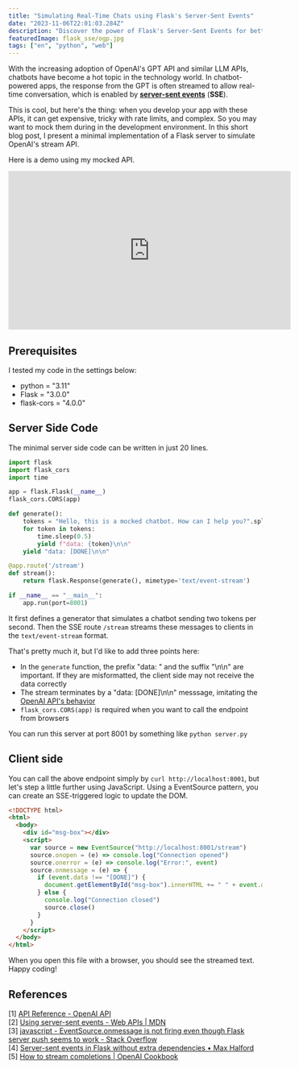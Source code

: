```yaml
---
title: "Simulating Real-Time Chats using Flask's Server-Sent Events"
date: "2023-11-06T22:01:03.284Z"
description: "Discover the power of Flask's Server-Sent Events for better developer's experience of chatbots"
featuredImage: flask_sse/ogp.jpg
tags: ["en", "python", "web"]
---
```


With the increasing adoption of OpenAI's GPT API and similar LLM APIs, chatbots have become a hot topic in the technology world. In chatbot-powered apps, the response from the GPT is often streamed to allow real-time conversation, which is enabled by  [**server-sent events**](https://developer.mozilla.org/en-US/docs/Web/API/Server-sent_events/Using_server-sent_events) (**SSE**).

This is cool, but here's the thing: when you develop your app with these APIs, it can get expensive, tricky with rate limits, and complex. So you may want to mock them during in the development environment. In this short blog post, I present a minimal implementation of a Flask server to simulate OpenAI's stream API.

Here is a demo using my mocked API.

<iframe width="560" height="315" src="https://www.youtube.com/embed/Ny-QncybvNk?si=6OwOn0KyaVperz6M" title="YouTube video player" frameborder="0" allow="accelerometer; autoplay; clipboard-write; encrypted-media; gyroscope; picture-in-picture; web-share" allowfullscreen></iframe>

## Prerequisites

I tested my code in the settings below:

- python = "3.11"
- Flask = "3.0.0"
- flask-cors = "4.0.0"

## Server Side Code

The minimal server side code can be written in just 20 lines.

```python
import flask
import flask_cors
import time

app = flask.Flask(__name__)
flask_cors.CORS(app)

def generate():
    tokens = "Hello, this is a mocked chatbot. How can I help you?".split(" ")
    for token in tokens:
        time.sleep(0.5)
        yield f"data: {token}\n\n"
    yield "data: [DONE]\n\n"

@app.route('/stream')
def stream():
    return flask.Response(generate(), mimetype='text/event-stream')

if __name__ == "__main__":
    app.run(port=8001)
```

It first defines a generator that simulates a chatbot sending two tokens per second. Then the SSE route `/stream` streams these messages to clients in the `text/event-stream` format.

That's pretty much it, but I'd like to add three points here:

- In the `generate` function, the prefix "data: " and the suffix "\n\n" are important. If they are misformatted, the client side may not receive the data correctly
- The stream terminates by a "data: [DONE]\n\n" messsage, imitating the [OpenAI API's behavior](https://platform.openai.com/docs/api-reference/chat/create)
- `flask_cors.CORS(app)` is required when you want to call the endpoint from browsers

You can run this server at port 8001 by something like `python server.py`

## Client side

You can call the above endpoint simply by `curl http://localhost:8001`, but let's step a little further using JavaScript. Using a EventSource pattern, you can create an SSE-triggered logic to update the DOM.

```html
<!DOCTYPE html>
<html>
  <body>
    <div id="msg-box"></div>
    <script>
      var source = new EventSource("http://localhost:8001/stream")
      source.onopen = (e) => console.log("Connection opened")
      source.onerror = (e) => console.log("Error:", event)
      source.onmessage = (e) => {
        if (event.data !== "[DONE]") {
          document.getElementById("msg-box").innerHTML += " " + event.data
        } else {
          console.log("Connection closed")
          source.close()
        }
      }
    </script>
  </body>
</html>
```

When you open this file with a browser, you should see the streamed text. Happy coding!

## References

[1] [API Reference - OpenAI API](https://platform.openai.com/docs/api-reference/chat/create)  
[2] [Using server-sent events - Web APIs | MDN](https://developer.mozilla.org/en-US/docs/Web/API/Server-sent_events/Using_server-sent_events)  
[3] [javascript - EventSource.onmessage is not firing even though Flask server push seems to work - Stack Overflow](https://stackoverflow.com/questions/56077192/eventsource-onmessage-is-not-firing-even-though-flask-server-push-seems-to-work)  
[4] [Server-sent events in Flask without extra dependencies • Max Halford](https://maxhalford.github.io/blog/flask-sse-no-deps/)  
[5] [How to stream completions | OpenAI Cookbook](https://cookbook.openai.com/examples/how_to_stream_completions)  
